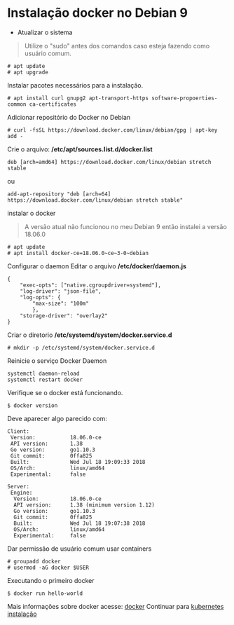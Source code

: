 # Instalação docker no Debian 9

- Atualizar o sistema

> Utilize o "sudo" antes dos comandos caso esteja fazendo como usuário comum.
```
# apt update
# apt upgrade
```

Instalar pacotes necessários para a instalação.
```
# apt install curl gnupg2 apt-transport-https software-propoerties-common ca-certificates
```

Adicionar repositório do Docker no Debian
```
# curl -fsSL https://download.docker.com/linux/debian/gpg | apt-key add -
```

Crie o arquivo: **/etc/apt/sources.list.d/docker.list**
```
deb [arch=amd64] https://download.docker.com/linux/debian stretch stable
```
ou
```
add-apt-repository "deb [arch=64] https://download.docker.com/linux/debian stretch stable"
``` 

instalar o docker
> A versão atual não funcionou no meu Debian 9 então instalei a versão 18.06.0
```
# apt update
# apt install docker-ce=18.06.0~ce~3-0~debian
```

Configurar o daemon
Editar o arquivo **/etc/docker/daemon.js**
```
{
    "exec-opts": ["native.cgroupdriver=systemd"],
    "log-driver": "json-file",
    "log-opts": {
        "max-size": "100m"
        },
    "storage-driver": "overlay2"
}
```

Criar o diretorio **/etc/systemd/system/docker.service.d**
```
# mkdir -p /etc/systemd/system/docker.service.d
```

Reinicie o serviço Docker Daemon
```
systemctl daemon-reload
systemctl restart docker
```

Verifique se o docker está funcionando.
```
$ docker version
```

Deve aparecer algo parecido com:
```
Client:
 Version:           18.06.0-ce
 API version:       1.38
 Go version:        go1.10.3
 Git commit:        0ffa825
 Built:             Wed Jul 18 19:09:33 2018
 OS/Arch:           linux/amd64
 Experimental:      false

Server:
 Engine:
  Version:          18.06.0-ce
  API version:      1.38 (minimum version 1.12)
  Go version:       go1.10.3
  Git commit:       0ffa825
  Built:            Wed Jul 18 19:07:38 2018
  OS/Arch:          linux/amd64
  Experimental:     false
```

Dar permissão de usuário comum usar containers
```
# groupadd docker
# usermod -aG docker $USER
```

Executando o primeiro docker
```
$ docker run hello-world
```

Mais informações sobre docker acesse: [docker](docker.md)
Continuar para [kubernetes instalação](install-kubernetes.md)
